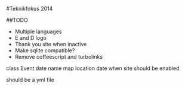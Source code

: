 #Teknikfokus 2014

##TODO
* Multiple languages
* E and D logo
* Thank you site when inactive
* Make sqlite compatible?
* Remove coffeescript and turbolinks

class Event
  date
  name
  map
  location
  date when site should be enabled

should be a yml file
